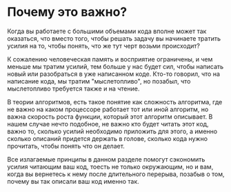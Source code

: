 # Почему это важно?

Когда вы работаете с большими объемами кода вполне может так оказаться, что вместо того, чтобы решать задачу вы начинаете тратить усилия на то, чтобы понять, что же тут черт возьми происходит? 

К сожалению человеческая память и восприятие ограничены, и чем меньше мы тратим усилий, тем больше у нас будет сил, чтобы написать новый или разобраться в уже написанном коде. Кто-то говорил, что на написание кода, мы тратим "мыслетопливо", но позабыл, что мыслетопливо требуется также и на чтение.

В теории алгоритмов, есть такое понятие как сложность алгоритма,  где не важно на каком процессоре работает тот или иной алгоритм, но важна скорость роста функции, который этот алгоритм описывает. В нашем случае нечто подобное, не важно кто будет читать этот код, важно то, сколько усилий необходимо приложить для этого, а именно сколько описаний придется держать в голове, сколько кода нужно прочитать, чтобы понять что он делает.

Все излагаемые принципы в данном разделе помогут сэкономить усилия читающим ваш код, тоесть не только окружающим, но и вам, когда вы вернетесь к нему после длительного перерыва, позабыв о том, почему вы так описали ваш код именно так.

